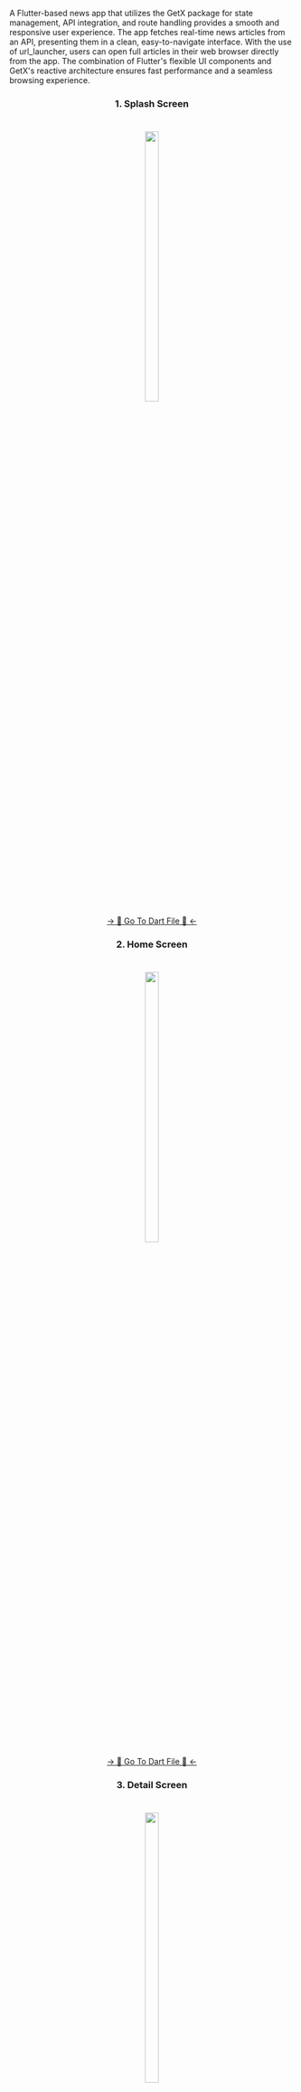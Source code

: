 A Flutter-based news app that utilizes the GetX package for state management, API integration, and route handling provides a smooth and responsive user experience. The app fetches real-time news articles from an API, presenting them in a clean, easy-to-navigate interface. With the use of url_launcher, users can open full articles in their web browser directly from the app. The combination of Flutter's flexible UI components and GetX's reactive architecture ensures fast performance and a seamless browsing experience.

###

<h3 align="center"> 1. Splash Screen </h3>

###

<h1 align="left"></h1>

###
<div align="center">
<img src = "https://github.com/user-attachments/assets/b8791059-28f4-4078-a67b-3d8e33900227" width = 22% height = 35%>

###

<div align="center">
<a href="https://github.com/MrSajidShaikh/news_app/blob/master/lib/View/splash_screen.dart">-> 📂 Go To Dart File 📂 <-</a>
</div>

###

<h3 align="center"> 2. Home Screen </h3>

###

<h1 align="left"></h1>

###
<div align="center">
<img src = "https://github.com/user-attachments/assets/88bb6f39-4abc-45d1-955e-1a0bcde92051" width = 22% height = 35%>

###

<div align="center">
<a href="https://github.com/MrSajidShaikh/news_app/blob/master/lib/View/home_screen.dart">-> 📂 Go To Dart File 📂 <-</a>
</div>

###

###

<h3 align="center"> 3. Detail Screen </h3>

###

<h1 align="left"></h1>

###
<div align="center">
<img src = "https://github.com/user-attachments/assets/95e81e20-b4d4-470b-8cf0-b7c20db286d1" width = 22% height = 35%>

###

<div align="center">
<a href="https://github.com/MrSajidShaikh/news_app/blob/master/lib/View/detail_screen.dart">-> 📂 Go To Dart File 📂 <-</a>
</div>

###

<h3 align="center"> 4. News App </h3>

###

<h1 align="left"></h1>

###
<div align="center">

<video src = "">

###

<div align="center">
<a href="">-> 📂 Go To Dart File 📂 <-</a>
</div>

###
